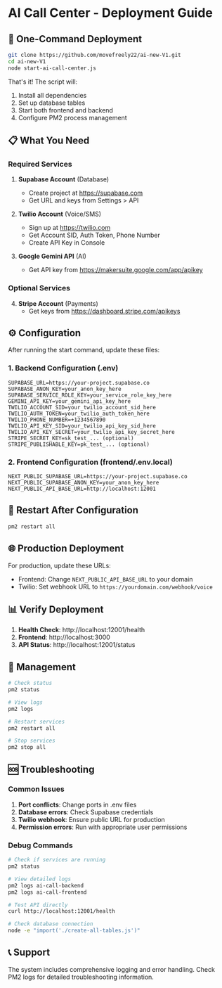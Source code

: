 # AI Call Center - Deployment Guide

## 🚀 One-Command Deployment

```bash
git clone https://github.com/movefreely22/ai-new-V1.git
cd ai-new-V1
node start-ai-call-center.js
```

That's it! The script will:
1. Install all dependencies
2. Set up database tables
3. Start both frontend and backend
4. Configure PM2 process management

## 📋 What You Need

### Required Services
1. **Supabase Account** (Database)
   - Create project at https://supabase.com
   - Get URL and keys from Settings > API

2. **Twilio Account** (Voice/SMS)
   - Sign up at https://twilio.com
   - Get Account SID, Auth Token, Phone Number
   - Create API Key in Console

3. **Google Gemini API** (AI)
   - Get API key from https://makersuite.google.com/app/apikey

### Optional Services
4. **Stripe Account** (Payments)
   - Get keys from https://dashboard.stripe.com/apikeys

## ⚙️ Configuration

After running the start command, update these files:

### 1. Backend Configuration (.env)
```env
SUPABASE_URL=https://your-project.supabase.co
SUPABASE_ANON_KEY=your_anon_key_here
SUPABASE_SERVICE_ROLE_KEY=your_service_role_key_here
GEMINI_API_KEY=your_gemini_api_key_here
TWILIO_ACCOUNT_SID=your_twilio_account_sid_here
TWILIO_AUTH_TOKEN=your_twilio_auth_token_here
TWILIO_PHONE_NUMBER=+1234567890
TWILIO_API_KEY_SID=your_twilio_api_key_sid_here
TWILIO_API_KEY_SECRET=your_twilio_api_key_secret_here
STRIPE_SECRET_KEY=sk_test_... (optional)
STRIPE_PUBLISHABLE_KEY=pk_test_... (optional)
```

### 2. Frontend Configuration (frontend/.env.local)
```env
NEXT_PUBLIC_SUPABASE_URL=https://your-project.supabase.co
NEXT_PUBLIC_SUPABASE_ANON_KEY=your_anon_key_here
NEXT_PUBLIC_API_BASE_URL=http://localhost:12001
```

## 🔄 Restart After Configuration

```bash
pm2 restart all
```

## 🌐 Production Deployment

For production, update these URLs:
- Frontend: Change `NEXT_PUBLIC_API_BASE_URL` to your domain
- Twilio: Set webhook URL to `https://yourdomain.com/webhook/voice`

## 📊 Verify Deployment

1. **Health Check**: http://localhost:12001/health
2. **Frontend**: http://localhost:3000
3. **API Status**: http://localhost:12001/status

## 🔧 Management

```bash
# Check status
pm2 status

# View logs
pm2 logs

# Restart services
pm2 restart all

# Stop services
pm2 stop all
```

## 🆘 Troubleshooting

### Common Issues

1. **Port conflicts**: Change ports in .env files
2. **Database errors**: Check Supabase credentials
3. **Twilio webhook**: Ensure public URL for production
4. **Permission errors**: Run with appropriate user permissions

### Debug Commands

```bash
# Check if services are running
pm2 status

# View detailed logs
pm2 logs ai-call-backend
pm2 logs ai-call-frontend

# Test API directly
curl http://localhost:12001/health

# Check database connection
node -e "import('./create-all-tables.js')"
```

## 📞 Support

The system includes comprehensive logging and error handling. Check PM2 logs for detailed troubleshooting information.